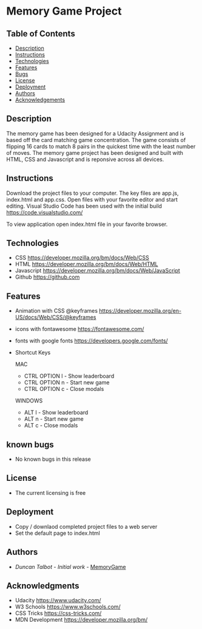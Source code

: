 # Memory Game Project

## Table of Contents

* [Description](#description)
* [Instructions](#instructions)
* [Technologies](#technologies)
* [Features](#features)
* [Bugs](#bugs)
* [License](#license)
* [Deployment](#deployment)
* [Authors](#authors)
* [Acknowledgements](#acknowledgements)

## Description

The memory game has been designed for a Udacity Assignment and is based off the card matching game concentration. The game consists of flipping 16 cards to match 8 pairs in the quickest time with the least number of moves. The memory game project has been designed and built with HTML, CSS and Javascript and is reponsive across all devices. 

## Instructions

Download the project files to your computer.  The key files are app.js, index.html and app.css. 
Open files with your favorite editor and start editing.  Visual Studio Code has been used with the initial build https://code.visualstudio.com/ 

To view application open index.html file in your favorite browser.

## Technologies

* CSS https://developer.mozilla.org/bm/docs/Web/CSS
* HTML https://developer.mozilla.org/bm/docs/Web/HTML
* Javascript https://developer.mozilla.org/bm/docs/Web/JavaScript
* Github https://github.com

## Features

* Animation with CSS @keyframes https://developer.mozilla.org/en-US/docs/Web/CSS/@keyframes 
* icons with fontawesome https://fontawesome.com/
* fonts with google fonts https://developers.google.com/fonts/

* Shortcut Keys

    MAC
    - CTRL OPTION l - Show leaderboard
    - CTRL OPTION n - Start new game
    - CTRL OPTION c - Close modals

    WINDOWS
    - ALT l - Show leaderboard
    - ALT n - Start new game
    - ALT c - Close modals

## known bugs

* No known bugs in this release

## License

* The current licensing is free

## Deployment

* Copy / downlaod completed project files to a web server 
* Set the default page to index.html

## Authors

* *Duncan Talbot* - *Initial work* - [MemoryGame](https://talbstools.github.io/memorygame/)

## Acknowledgments

* Udacity https://www.udacity.com/
* W3 Schools https://www.w3schools.com/
* CSS Tricks https://css-tricks.com/
* MDN Development  https://developer.mozilla.org/bm/






